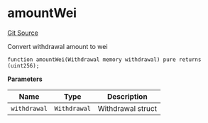 # amountWei

[Git Source](https://github.com/lidofinance/community-staking-module/blob/8ce9441dce1001c93d75d065f051013ad5908976/src/CSVerifier.sol)

Convert withdrawal amount to wei

```solidity
function amountWei(Withdrawal memory withdrawal) pure returns (uint256);
```

**Parameters**

| Name         | Type         | Description       |
| ------------ | ------------ | ----------------- |
| `withdrawal` | `Withdrawal` | Withdrawal struct |
